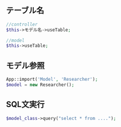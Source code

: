 ## テーブル名

~~~php
//controller
$this->モデル名->useTable;

//model
$this->useTable;
~~~

## モデル参照

~~~php
App::import('Model', 'Researcher');
$model = new Researcher();
~~~

## SQL文実行

~~~php 
$model_class->query("select * from ....");
~~~
